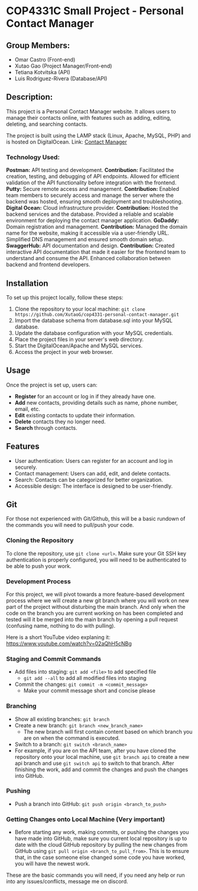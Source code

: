 # COP4331C Small Project - Personal Contact Manager

## Group Members:

-   Omar Castro (Front-end)
-   Xutao Gao (Project Manager/Front-end)
-   Tetiana Kotvitska (API)
-   Luis Rodriguez-Rivera (Database/API)

## Description:

This project is a Personal Contact Manager website. It allows users to manage their contacts online, with features such as adding, editing, deleting, and searching contacts.

The project is built using the LAMP stack (Linux, Apache, MySQL, PHP) and is hosted on DigitalOcean. 
Link: [Contact Manager](http://www.cop4331xutaocontactmanager.xyz/)

### Technology Used:
**Postman:** API testing and development.
**Contribution:** Facilitated the creation, testing, and debugging of API endpoints. Allowed for efficient validation of the API functionality before integration with the frontend.
**Putty:** Secure remote access and management.
**Contribution:** Enabled team members to securely access and manage the server where the backend was hosted, ensuring smooth deployment and troubleshooting.
**Digital Ocean:** Cloud infrastructure provider.
**Contribution:** Hosted the backend services and the database. Provided a reliable and scalable environment for deploying the contact manager application.
**GoDaddy:** Domain registration and management.
**Contribution:** Managed the domain name for the website, making it accessible via a user-friendly URL. Simplified DNS management and ensured smooth domain setup.
**SwaggerHub:** API documentation and design.
**Contribution:** Created interactive API documentation that made it easier for the frontend team to understand and consume the API. Enhanced collaboration between backend and frontend developers.

## Installation

To set up this project locally, follow these steps:
1. Clone the repository to your local machine: `git clone https://github.com/XutaoG/cop4331-personal-contact-manager.git`
2. Import the database schema from database.sql into your MySQL database.
3. Update the database configuration with your MySQL credentials.
4. Place the project files in your server's web directory.
5. Start the DigitalOcean/Apache and MySQL services.
6. Access the project in your web browser.

## Usage
Once the project is set up, users can:

-   **Register** for an account or log in if they already have one.
-   **Add** new contacts, providing details such as name, phone number, email, etc.
-   **Edit** existing contacts to update their information.
-   **Delete** contacts they no longer need.
-   **Search** through contacts.

## Features

-   User authentication: Users can register for an account and log in securely.
-   Contact management: Users can add, edit, and delete contacts.
-   Search: Contacts can be categorized for better organization.
-   Accessible design: The interface is designed to be user-friendly.

## Git

For those not experienced with Git/Github, this will be a basic rundown of the commands you will need to pull/push your code.

### Cloning the Repository

To clone the repository, use `git clone <url>`. Make sure your Git SSH key authentication is properly configured, you will need to be authenticated to be able to push your work.

### Development Process

For this project, we will pivot towards a more feature-based development process where we will create a new git branch where you will work on new part of the project without disturbing the main branch. And only when the code on the branch you are current working on has been completed and tested will it be merged into the main branch by opening a pull request (confusing name, nothing to do with pulling).

Here is a short YouTube video explaning it: https://www.youtube.com/watch?v=02aQhH5cNBg

### Staging and Commit Commands

-   Add files into staging: `git add <file>` to add specified file
    -   `git add --all` to add all modified files into staging
-   Commit the changes: `git commit -m <commit_message>`
    -   Make your commit message short and concise please

### Branching

-   Show all existing branches: `git branch`
-   Create a new branch: `git branch <new_branch_name>`
    -   The new branch will first contain content based on which branch you are on when the command is executed.
-   Switch to a branch: `git switch <branch_name>`
-   For example, if you are on the API team, after you have cloned the repository onto your local machine, use `git branch api` to create a new api branch and use `git switch api` to switch to that branch. After finishing the work, add and commit the changes and push the changes into GitHub.

### Pushing

-   Push a branch into GitHub: `git push origin <branch_to_push>`

### Getting Changes onto Local Machine (Very important)

-   Before starting any work, making commits, or pushing the changes you have made into GitHub, make sure you current local repository is up to date with the cloud GitHub repository by pulling the new changes from GitHub using `git pull origin <branch_to_pull_from>`. This is to ensure that, in the case someone else changed some code you have worked, you will have the newest work.

These are the basic commands you will need, if you need any help or run into any issues/conflicts, message me on discord.
